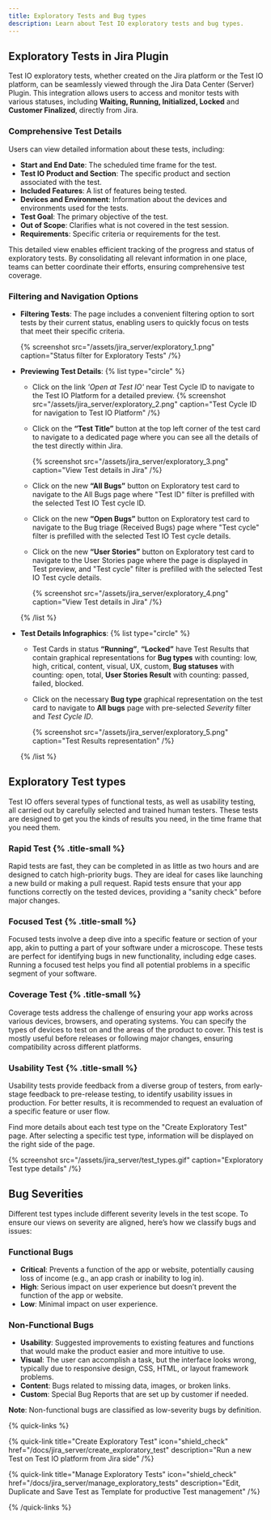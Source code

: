 ```yaml
---
title: Exploratory Tests and Bug types
description: Learn about Test IO exploratory tests and bug types.
---
```


## Exploratory Tests in Jira Plugin

Test IO exploratory tests, whether created on the Jira platform or the Test IO platform, can be seamlessly viewed through the Jira Data Center (Server) Plugin. This integration allows users to access and monitor tests with various statuses, including **Waiting, Running, Initialized, Locked** and **Customer Finalized**, directly from Jira.

### Comprehensive Test Details

Users can view detailed information about these tests, including:

- **Start and End Date**: The scheduled time frame for the test.
- **Test IO Product and Section**: The specific product and section associated with the test.
- **Included Features**: A list of features being tested.
- **Devices and Environment**: Information about the devices and environments used for the tests.
- **Test Goal**: The primary objective of the test.
- **Out of Scope**: Clarifies what is not covered in the test session.
- **Requirements**: Specific criteria or requirements for the test.

This detailed view enables efficient tracking of the progress and status of exploratory tests. By consolidating all relevant information in one place, teams can better coordinate their efforts, ensuring comprehensive test coverage.

### Filtering and Navigation Options

- **Filtering Tests**: The page includes a convenient filtering option to sort tests by their current status, enabling users to quickly focus on tests that meet their specific criteria.

  {% screenshot src="/assets/jira_server/exploratory_1.png" caption="Status filter for Exploratory Tests" /%}

- **Previewing Test Details**:
  {% list type="circle" %}

  - Click on the link _'Open at Test IO'_ near Test Cycle ID to navigate to the Test IO Platform for a detailed preview.
    {% screenshot src="/assets/jira_server/exploratory_2.png" caption="Test Cycle ID for navigation to Test IO Platform" /%}

  - Click on the **“Test Title”** button at the top left corner of the test card to navigate to a dedicated page where you can see all the details of the test directly within Jira.

    {% screenshot src="/assets/jira_server/exploratory_3.png" caption="View Test details in Jira" /%}

  - Click on the new **“All Bugs”** button on Exploratory test card to navigate to the All Bugs page where "Test ID" filter is prefilled with the selected Test IO Test cycle ID.

  - Click on the new **“Open Bugs”** button on Exploratory test card to navigate to the Bug triage (Received Bugs) page where "Test cycle" filter is prefilled with the selected Test IO Test cycle details.

  - Click on the new **“User Stories”** button on Exploratory test card to navigate to the User Stories page where the page is displayed in Test preview, and "Test cycle" filter is prefilled with the selected Test IO Test cycle details.

    {% screenshot src="/assets/jira_server/exploratory_4.png" caption="View Test details in Jira" /%}

  {% /list %}

- **Test Details Infographics**:
  {% list type="circle" %}

  - Test Cards in status **“Running”**, **“Locked”** have Test Results that contain graphical representations for **Bug types** with counting: low, high, critical, content, visual, UX, custom, **Bug statuses** with counting: open, total, **User Stories Result** with counting: passed, failed, blocked.

  - Click on the necessary **Bug type** graphical representation on the test card to navigate to **All bugs** page with pre-selected _Severity_ filter and _Test Cycle ID_.

    {% screenshot src="/assets/jira_server/exploratory_5.png" caption="Test Results representation" /%}

  {% /list %}

## Exploratory Test types

Test IO offers several types of functional tests, as well as usability testing, all carried out by carefully selected and trained human testers. These tests are designed to get you the kinds of results you need, in the time frame that you need them.

### Rapid Test {% .title-small %}

Rapid tests are fast, they can be completed in as little as two hours and are designed to catch high-priority bugs. They are ideal for cases like launching a new build or making a pull request. Rapid tests ensure that your app functions correctly on the tested devices, providing a "sanity check" before major changes.

### Focused Test {% .title-small %}

Focused tests involve a deep dive into a specific feature or section of your app, akin to putting a part of your software under a microscope. These tests are perfect for identifying bugs in new functionality, including edge cases. Running a focused test helps you find all potential problems in a specific segment of your software.

### Coverage Test {% .title-small %}

Coverage tests address the challenge of ensuring your app works across various devices, browsers, and operating systems. You can specify the types of devices to test on and the areas of the product to cover. This test is mostly useful before releases or following major changes, ensuring compatibility across different platforms.

### Usability Test {% .title-small %}

Usability tests provide feedback from a diverse group of testers, from early-stage feedback to pre-release testing, to identify usability issues in production. For better results, it is recommended to request an evaluation of a specific feature or user flow.

Find more details about each test type on the "Create Exploratory Test" page. After selecting a specific test type, information will be displayed on the right side of the page.

{% screenshot src="/assets/jira_server/test_types.gif" caption="Exploratory Test type details" /%}

## Bug Severities

Different test types include different severity levels in the test scope. To ensure our views on severity are aligned, here’s how we classify bugs and issues:

### Functional Bugs

- **Critical**: Prevents a function of the app or website, potentially causing loss of income (e.g., an app crash or inability to log in).
- **High**: Serious impact on user experience but doesn’t prevent the function of the app or website.
- **Low**: Minimal impact on user experience.

### Non-Functional Bugs

- **Usability**: Suggested improvements to existing features and functions that would make the product easier and more intuitive to use.
- **Visual**: The user can accomplish a task, but the interface looks wrong, typically due to responsive design, CSS, HTML, or layout framework problems.
- **Content**: Bugs related to missing data, images, or broken links.
- **Custom**: Special Bug Reports that are set up by customer if needed.

**Note**: Non-functional bugs are classified as low-severity bugs by definition.

{% quick-links %}

{% quick-link title="Create Exploratory Test" icon="shield_check"
href="/docs/jira_server/create_exploratory_test"
description="Run a new Test on Test IO platform from Jira side" /%}

{% quick-link title="Manage Exploratory Tests" icon="shield_check"
href="/docs/jira_server/manage_exploratory_tests"
description="Edit, Duplicate and Save Test as Template for productive Test management" /%}

{% /quick-links %}
